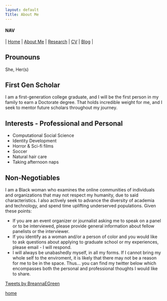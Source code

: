 ```yaml
---
layout: default
Title: About Me
---
```

#### NAV

| [Home](./index.html) | [About Me](./about.html) | [Research](./research.html) | [CV](./cv.html)  | [Blog](./blog.html) | 


## Prounouns

She, Her(s)

## First Gen Scholar

I am a first-generation college graduate, and I will be the first person in my family to earn a Doctorate degree. That holds incredible weight for me, and I seek to mentor future scholars throughout my journey.


## Interests - Professional and Personal

* Computational Social Science
* Identity Development
* Horror & Sci-fi films
* Soccer
* Natural hair care
* Taking afternoon naps


## Non-Negotiables

I am a Black woman who examines the online communities of individuals and organizations that may not respect my humanity, due to said characteristics. I also actively seek to advance the diversity of academia and technology, and spend time uplifting underserved populations. Given these points:

* If you are an event organizer or journalist asking me to speak on a panel or to be interviewed, please provide general information about fellow panelists or the interviewer.
* If you identify as a woman and/or a person of color and you would like to ask questions about applying to graduate school or my experiences, please email - I will respond.
* I will always be unabashedly myself, in all my forms. If I cannot bring my whole self to the enviroment, it is likely that there may not be a reason for me to be in the space. Thus... you can find my twitter below which encompasses both the personal and professional thoughts I would like to share.

<a class="twitter-timeline" href="https://twitter.com/BreannaEGreen?ref_src=twsrc%5Etfw">Tweets by BreannaEGreen</a> <script async src="https://platform.twitter.com/widgets.js" charset="utf-8"></script>











[home](./)
